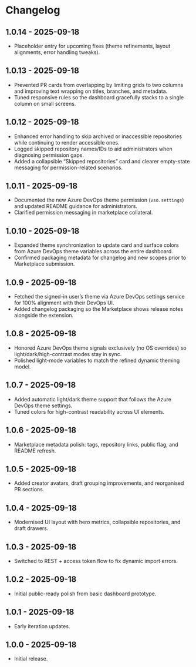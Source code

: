 # Changelog

## 1.0.14 - 2025-09-18
- Placeholder entry for upcoming fixes (theme refinements, layout alignments, error handling tweaks).

## 1.0.13 - 2025-09-18
- Prevented PR cards from overlapping by limiting grids to two columns and improving text wrapping on titles, branches, and metadata.
- Tuned responsive rules so the dashboard gracefully stacks to a single column on small screens.

## 1.0.12 - 2025-09-18
- Enhanced error handling to skip archived or inaccessible repositories while continuing to render accessible ones.
- Logged skipped repository names/IDs to aid administrators when diagnosing permission gaps.
- Added a collapsible “Skipped repositories” card and clearer empty-state messaging for permission-related scenarios.

## 1.0.11 - 2025-09-18
- Documented the new Azure DevOps theme permission (`vso.settings`) and updated README guidance for administrators.
- Clarified permission messaging in marketplace collateral.

## 1.0.10 - 2025-09-18
- Expanded theme synchronization to update card and surface colors from Azure DevOps theme variables across the entire dashboard.
- Confirmed packaging metadata for changelog and new scopes prior to Marketplace submission.

## 1.0.9 - 2025-09-18
- Fetched the signed-in user’s theme via Azure DevOps settings service for 100% alignment with their DevOps UI.
- Added changelog packaging so the Marketplace shows release notes alongside the extension.

## 1.0.8 - 2025-09-18
- Honored Azure DevOps theme signals exclusively (no OS overrides) so light/dark/high-contrast modes stay in sync.
- Polished light-mode variables to match the refined dynamic theming model.

## 1.0.7 - 2025-09-18
- Added automatic light/dark theme support that follows the Azure DevOps theme settings.
- Tuned colors for high-contrast readability across UI elements.

## 1.0.6 - 2025-09-18
- Marketplace metadata polish: tags, repository links, public flag, and README refresh.

## 1.0.5 - 2025-09-18
- Added creator avatars, draft grouping improvements, and reorganised PR sections.

## 1.0.4 - 2025-09-18
- Modernised UI layout with hero metrics, collapsible repositories, and draft drawers.

## 1.0.3 - 2025-09-18
- Switched to REST + access token flow to fix dynamic import errors.

## 1.0.2 - 2025-09-18
- Initial public-ready polish from basic dashboard prototype.

## 1.0.1 - 2025-09-18
- Early iteration updates.

## 1.0.0 - 2025-09-18
- Initial release.
